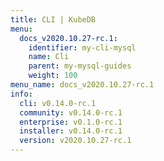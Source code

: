 ```yaml
---
title: CLI | KubeDB
menu:
  docs_v2020.10.27-rc.1:
    identifier: my-cli-mysql
    name: Cli
    parent: my-mysql-guides
    weight: 100
menu_name: docs_v2020.10.27-rc.1
info:
  cli: v0.14.0-rc.1
  community: v0.14.0-rc.1
  enterprise: v0.1.0-rc.1
  installer: v0.14.0-rc.1
  version: v2020.10.27-rc.1
---
```


